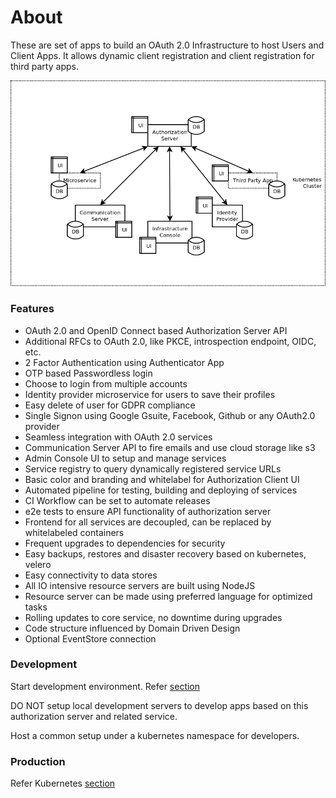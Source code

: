 # About

These are set of apps to build an OAuth 2.0 Infrastructure to host Users and Client Apps.
It allows dynamic client registration and client registration for third party apps.

![cluster](assets/building-blocks.png)

### Features

- OAuth 2.0 and OpenID Connect based Authorization Server API
- Additional RFCs to OAuth 2.0, like PKCE, introspection endpoint, OIDC, etc.
- 2 Factor Authentication using Authenticator App
- OTP based Passwordless login
- Choose to login from multiple accounts
- Identity provider microservice for users to save their profiles
- Easy delete of user for GDPR compliance
- Single Signon using Google Gsuite, Facebook, Github or any OAuth2.0 provider
- Seamless integration with OAuth 2.0 services
- Communication Server API to fire emails and use cloud storage like s3
- Admin Console UI to setup and manage services
- Service registry to query dynamically registered service URLs
- Basic color and branding and whitelabel for Authorization Client UI
- Automated pipeline for testing, building and deploying of services
- CI Workflow can be set to automate releases
- e2e tests to ensure API functionality of authorization server
- Frontend for all services are decoupled, can be replaced by whitelabeled containers
- Frequent upgrades to dependencies for security
- Easy backups, restores and disaster recovery based on kubernetes, velero
- Easy connectivity to data stores
- All IO intensive resource servers are built using NodeJS
- Resource server can be made using preferred language for optimized tasks
- Rolling updates to core service, no downtime during upgrades
- Code structure influenced by Domain Driven Design
- Optional EventStore connection

### Development

Start development environment. Refer [section](/development/README.md)

DO NOT setup local development servers to develop apps based on this authorization server and related service.

Host a common setup under a kubernetes namespace for developers.

### Production

Refer Kubernetes [section](/kubernetes/README.md)
